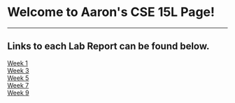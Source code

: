 # Welcome to Aaron's CSE 15L Page!
---
## Links to each Lab Report can be found below.
[Week 1](Week1.md)  
[Week 3]()  
[Week 5]()  
[Week 7]()  
[Week 9]()  